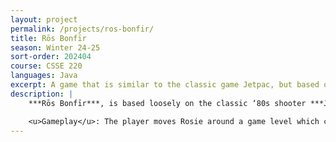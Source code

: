 ```yaml
---
layout: project
permalink: /projects/ros-bonfir/
title: Rōs Bonfīr
season: Winter 24-25
sort-order: 202404
course: CSSE 220
languages: Java
excerpt: A game that is similar to the classic game Jetpac, but based on the Annual RHIT Homecoming Bonfire tradition. 
description: |
    ***Rōs Bonfīr***, is based loosely on the classic ‘80s shooter ***Jetpac***. In the twilight hours, mere minutes before the annual Rose-Hulman Homecoming Celebration commences, a rogue agent has commandeered a fleet of drones and used them to tear apart the completed bonfire assembly. Our fearless hero, ***Rosie the Elephant***, dons her jetpack and attempts to reassemble the pieces amid an onslaught of drones whose only goal is to ruin Homecoming! Once rebuilt, Rosie adds fuel to the bonfire, lights it, and saves the day!

    <u>Gameplay</u>: The player moves Rosie around a game level which consists of multiple stationary platforms, each of which is positioned above the ground (a large flat platform). Initially, sections of the bonfire assembly are distributed across these platforms. Rosie must avoid enemy drones and assemble the sections in the correct order. Once complete, Rosie must fly around and collect items to activate the bonfire (fuel to act as an accelerant). With the jetpack, Rosie can fly up, and the jetpack constantly propels her up. The player turns the jetpack on and off to control Rosie's altitude.
---
```


